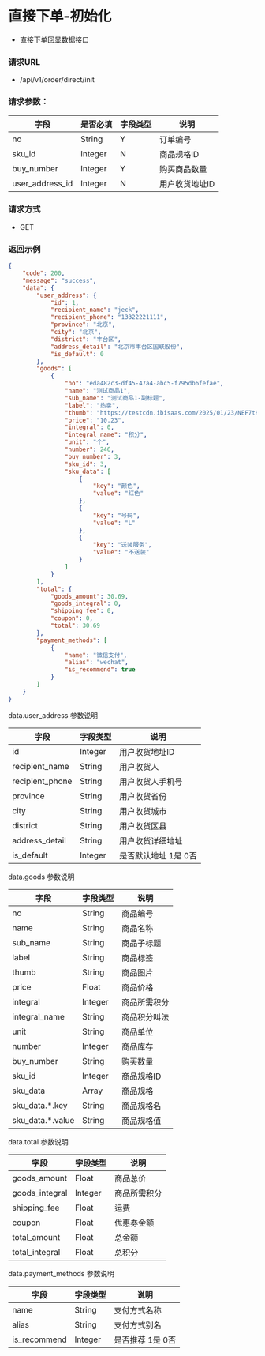 # 直接下单-初始化

* 直接下单回显数据接口

### 请求URL

* /api/v1/order/direct/init

### 请求参数：

| 字段              | 是否必填    | 字段类型 | 说明       |
|-----------------|---------|------|----------|
| no              | String  | Y    | 订单编号     |
| sku_id          | Integer | N    | 商品规格ID   |
| buy_number      | Integer | Y    | 购买商品数量   |
| user_address_id | Integer | N    | 用户收货地址ID |



### 请求方式
* GET

### 返回示例

```json
{
    "code": 200,
    "message": "success",
    "data": {
        "user_address": {
            "id": 1,
            "recipient_name": "jeck",
            "recipient_phone": "13322221111",
            "province": "北京",
            "city": "北京",
            "district": "丰台区",
            "address_detail": "北京市丰台区国联股份",
            "is_default": 0
        },
        "goods": [
            {
                "no": "eda482c3-df45-47a4-abc5-f795db6fefae",
                "name": "测试商品1",
                "sub_name": "测试商品1-副标题",
                "label": "热卖",
                "thumb": "https://testcdn.ibisaas.com/2025/01/23/NEF7tKfku7VJd9LQzcJExEdLp3PWpdzHP6yuBF7Q.png",
                "price": "10.23",
                "integral": 0,
                "integral_name": "积分",
                "unit": "个",
                "number": 246,
                "buy_number": 3,
                "sku_id": 3,
                "sku_data": [
                    {
                        "key": "颜色",
                        "value": "红色"
                    },
                    {
                        "key": "号码",
                        "value": "L"
                    },
                    {
                        "key": "送装服务",
                        "value": "不送装"
                    }
                ]
            }
        ],
        "total": {
            "goods_amount": 30.69,
            "goods_integral": 0,
            "shipping_fee": 0,
            "coupon": 0,
            "total": 30.69
        },
        "payment_methods": [
            {
                "name": "微信支付",
                "alias": "wechat",
                "is_recommend": true
            }
        ]
    }
}
```

data.user_address 参数说明

| 字段              | 字段类型    | 说明           |
|-----------------|---------|--------------|
| id              | Integer | 用户收货地址ID     |
| recipient_name  | String  | 用户收货人        |
| recipient_phone | String  | 用户收货人手机号     |
| province        | String  | 用户收货省份       |
| city            | String  | 用户收货城市       |
| district        | String  | 用户收货区县       |
| address_detail  | String  | 用户收货详细地址     |
| is_default      | Integer | 是否默认地址 1是 0否 |

data.goods 参数说明

| 字段               | 字段类型    | 说明     |
|------------------|---------|--------|
| no               | String  | 商品编号   |
| name             | String  | 商品名称   |
| sub_name         | String  | 商品子标题  |
| label            | String  | 商品标签   |
| thumb            | String  | 商品图片   |
| price            | Float   | 商品价格   |
| integral         | Integer | 商品所需积分 |
| integral_name    | String  | 商品积分叫法 |
| unit             | String  | 商品单位   |
| number           | Integer | 商品库存   |
| buy_number       | String  | 购买数量   |
| sku_id           | Integer | 商品规格ID |
| sku_data         | Array   | 商品规格   |
| sku_data.*.key   | String  | 商品规格名  |
| sku_data.*.value | String  | 商品规格值  |


data.total 参数说明

| 字段             | 字段类型    | 说明     |
|----------------|---------|--------|
| goods_amount   | Float   | 商品总价   |
| goods_integral | Integer | 商品所需积分 |
| shipping_fee   | Float   | 运费     |
| coupon         | Float   | 优惠券金额  |
| total_amount   | Float   | 总金额    |
| total_integral | Float   | 总积分    |

data.payment_methods 参数说明

| 字段           | 字段类型    | 说明         |
|--------------|---------|------------|
| name         | String  | 支付方式名称     |
| alias        | String  | 支付方式别名     |
| is_recommend | Integer | 是否推荐 1是 0否 |
